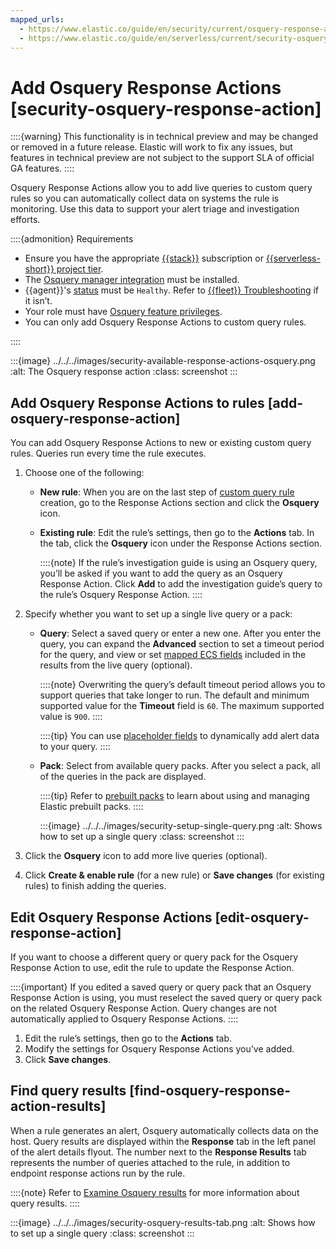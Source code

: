 ```yaml
---
mapped_urls:
  - https://www.elastic.co/guide/en/security/current/osquery-response-action.html
  - https://www.elastic.co/guide/en/serverless/current/security-osquery-response-action.html
---
```


# Add Osquery Response Actions [security-osquery-response-action]

::::{warning}
This functionality is in technical preview and may be changed or removed in a future release. Elastic will work to fix any issues, but features in technical preview are not subject to the support SLA of official GA features.
::::


Osquery Response Actions allow you to add live queries to custom query rules so you can automatically collect data on systems the rule is monitoring. Use this data to support your alert triage and investigation efforts.

::::{admonition} Requirements
* Ensure you have the appropriate [{{stack}}](https://www.elastic.co/pricing) subscription or [{{serverless-short}} project tier](../../../deploy-manage/deploy/elastic-cloud/project-settings.md).
* The [Osquery manager integration](manage-integration.md) must be installed. 
* {{agent}}'s [status](asciidocalypse://docs/docs-content/docs/reference/ingestion-tools/fleet/monitor-elastic-agent.md) must be `Healthy`. Refer to [{{fleet}} Troubleshooting](/troubleshoot/ingest/fleet/common-problems.md) if it isn’t.
* Your role must have [Osquery feature privileges](/solutions/security/investigate/osquery.md).
* You can only add Osquery Response Actions to custom query rules.

::::


:::{image} ../../../images/security-available-response-actions-osquery.png
:alt: The Osquery response action
:class: screenshot
:::


## Add Osquery Response Actions to rules [add-osquery-response-action]

You can add Osquery Response Actions to new or existing custom query rules. Queries run every time the rule executes.

1. Choose one of the following:

    * **New rule**: When you are on the last step of [custom query rule](/solutions/security/detect-and-alert/create-detection-rule.md#create-custom-rule) creation, go to the Response Actions section and click the **Osquery** icon.
    * **Existing rule**: Edit the rule’s settings, then go to the **Actions** tab. In the tab, click the **Osquery** icon under the Response Actions section.

        ::::{note}
        If the rule’s investigation guide is using an Osquery query, you’ll be asked if you want to add the query as an Osquery Response Action. Click **Add** to add the investigation guide’s query to the rule’s Osquery Response Action.
        ::::

2. Specify whether you want to set up a single live query or a pack:

    * **Query**: Select a saved query or enter a new one. After you enter the query, you can expand the **Advanced** section to set a timeout period for the query, and view or set [mapped ECS fields](/solutions/security/investigate/osquery.md#osquery-map-fields) included in the results from the live query (optional).

        ::::{note}
        Overwriting the query’s default timeout period allows you to support queries that take longer to run. The default and minimum supported value for the **Timeout** field is `60`. The maximum supported value is `900`.
        ::::


        ::::{tip}
        You can use [placeholder fields](/solutions/security/investigate/use-placeholder-fields-in-osquery-queries.md) to dynamically add alert data to your query.
        ::::

    * **Pack**: Select from available query packs. After you select a pack, all of the queries in the pack are displayed.

        ::::{tip}
        Refer to [prebuilt packs](/solutions/security/investigate/osquery.md#osquery-prebuilt-packs-queries) to learn about using and managing Elastic prebuilt packs.
        ::::


        :::{image} ../../../images/security-setup-single-query.png
        :alt: Shows how to set up a single query
        :class: screenshot
        :::

3. Click the **Osquery** icon to add more live queries (optional).
4. Click **Create & enable rule** (for a new rule) or **Save changes** (for existing rules) to finish adding the queries.


## Edit Osquery Response Actions [edit-osquery-response-action]

If you want to choose a different query or query pack for the Osquery Response Action to use, edit the rule to update the Response Action.

::::{important}
If you edited a saved query or query pack that an Osquery Response Action is using, you must reselect the saved query or query pack on the related Osquery Response Action. Query changes are not automatically applied to Osquery Response Actions.
::::


1. Edit the rule’s settings, then go to the **Actions** tab.
2. Modify the settings for Osquery Response Actions you’ve added.
3. Click **Save changes**.


## Find query results [find-osquery-response-action-results]

When a rule generates an alert, Osquery automatically collects data on the host. Query results are displayed within the **Response** tab in the left panel of the alert details flyout. The number next to the **Response Results** tab represents the number of queries attached to the rule, in addition to endpoint response actions run by the rule.

::::{note}
Refer to [Examine Osquery results](/solutions/security/investigate/examine-osquery-results.md) for more information about query results.
::::


:::{image} ../../../images/security-osquery-results-tab.png
:alt: Shows how to set up a single query
:class: screenshot
:::
